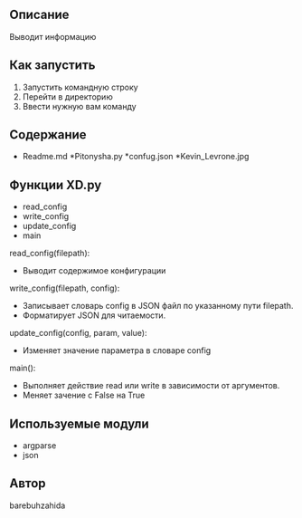 ## Описание
Выводит информацию
## Как запустить
1. Запустить командную строку
2. Перейти в директорию
3. Ввести нужную вам команду
## Содержание
* Readme.md
*Pitonysha.py
*confug.json
*Kevin_Levrone.jpg
## Функции XD.py
* read_config
* write_config
* update_config
* main

read_config(filepath):
- Выводит содержимое конфигурации

write_config(filepath, config):
- Записывает словарь config в JSON файл по указанному пути filepath.
- Форматирует JSON для читаемости.

update_config(config, param, value):
- Изменяет значение параметра в словаре config 

main():
- Выполняет действие read или write в зависимости от аргументов.
- Меняет зачение c False на True

## Используемые модули
- argparse
- json

## Автор
barebuhzahida